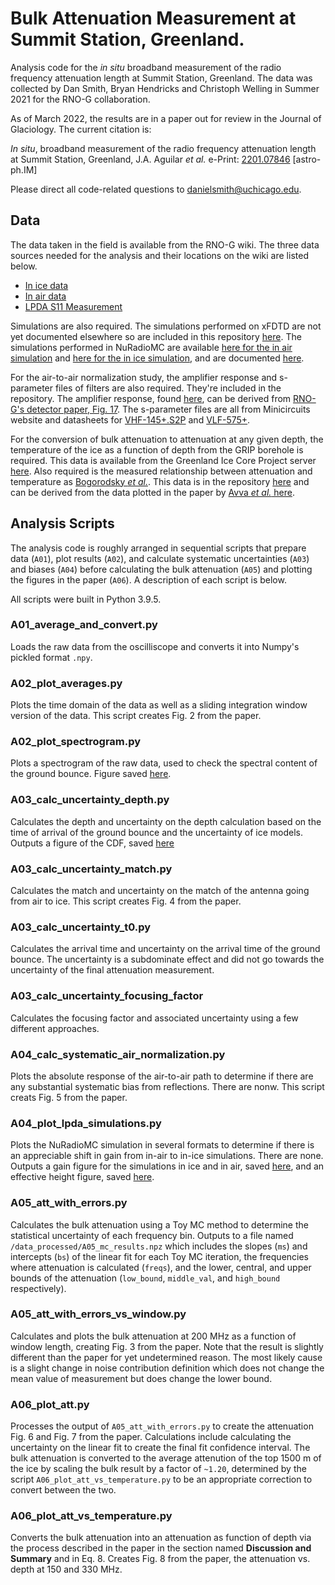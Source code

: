 # Bulk Attenuation Measurement at Summit Station, Greenland.

Analysis code for the *in situ* broadband measurement of the radio frequency attenuation length at Summit Station, Greenland. The data was collected by Dan Smith, Bryan Hendricks and Christoph Welling in Summer 2021 for the RNO-G collaboration.

As of March 2022, the results are in a paper out for review in the Journal of Glaciology. The current citation is:

*In situ*, broadband measurement of the radio frequency attenuation length at Summit Station, Greenland, J.A. Aguilar *et al.* e-Print: [2201.07846](https://arxiv.org/abs/2201.07846) [astro-ph.IM]

Please direct all code-related questions to [danielsmith@uchicago.edu](mailto:danielsmith@uchicago.edu).

## Data

The data taken in the field is available from the RNO-G wiki. The three data sources needed for the analysis and their locations on the wiki are listed below. 

* [In ice data](https://radio.uchicago.edu/wiki/images/0/04/Groundbounce_in_ice_data_2021_08_02.zip)
* [In air data](https://radio.uchicago.edu/wiki/images/f/fd/Groundbounce_in_air_data_46dB_2021_08_02.zip)
* [LPDA S11 Measurement](https://radio.uchicago.edu/wiki/images/2/28/LPDA_Summit_Measurements.zip)

Simulations are also required. The simulations performed on xFDTD are not yet documented elsewhere so are included in this repository [here](data_simulated/lpda_xfdtd_sims/). The simulations performed in NuRadioMC are available [here for the in air simulation](http://arianna.ps.uci.edu/~arianna/data/AntennaModels/createLPDA_100MHz_InfAir/) and [here for the in ice simulation](http://arianna.ps.uci.edu/~arianna/data/AntennaModels/createLPDA_100MHz_InfFirn_n1.4/), and are documented [here](https://github.com/nu-radio/NuRadioReco/wiki/Antenna-models). 

For the air-to-air normalization study, the amplifier response and s-parameter files of filters are also required. They're included in the repository. The amplifier response, found [here](data_raw/amp_board_v3.txt), can be derived from [RNO-G's detector paper, Fig. 17](https://arxiv.org/pdf/2010.12279.pdf). The s-parameter files are all from Minicircuits website and datasheets for [VHF-145+.S2P](https://www.minicircuits.com/pdfs/VHF-145+.pdf) and [VLF-575+](https://www.mouser.com/datasheet/2/1030/VLF-575-1701652.pdf). 

For the conversion of bulk attenuation to attenuation at any given depth, the temperature of the ice as a function of depth from the GRIP borehole is required. This data is available from the Greenland Ice Core Project server [here](ftp://ftp.ncdc.noaa.gov/pub/data/paleo/icecore/greenland/summit/grip/physical/griptemp.txt). Also required is the measured relationship between attenuation and temperature as [Bogorodsky *et al.*](https://doi.org/10.1007/978-94-009-5275-1). This data is in the repository [here](data_raw/measured_att_vs_temp.txt) and can be derived from the data plotted in the paper by [Avva *et al.* here](https://arxiv.org/pdf/1409.5413.pdf).

## Analysis Scripts

The analysis code is roughly arranged in sequential scripts that prepare data (`A01`), plot results (`A02`), and calculate systematic uncertainties (`A03`) and biases (`A04`) before calculating the bulk attenuation (`A05`) and plotting the figures in the paper (`A06`). A description of each script is below.

All scripts were built in Python 3.9.5.

### A01_average_and_convert.py

Loads the raw data from the oscilliscope and converts it into Numpy's pickled format `.npy`.

### A02_plot_averages.py

Plots the time domain of the data as well as a sliding integration window version of the data. This script creates Fig. 2 from the paper. 

### A02_plot_spectrogram.py

Plots a spectrogram of the raw data, used to check the spectral content of the ground bounce. Figure saved [here](./plots/A02_plot_spectrogram.png).

### A03_calc_uncertainty_depth.py

Calculates the depth and uncertainty on the depth calculation based on the time of arrival of the ground bounce and the uncertainty of ice models. Outputs a figure of the CDF, saved [here](./plots/A04_calc_uncertainty_plots_time_to_depth.png)

### A03_calc_uncertainty_match.py

Calculates the match and uncertainty on the match of the antenna going from air to ice. This script creates Fig. 4 from the paper.

### A03_calc_uncertainty_t0.py

Calculates the arrival time and uncertainty on the arrival time of the ground bounce. The uncertainty is a subdominate effect and did not go towards the uncertainty of the final attenuation measurement.

### A03_calc_uncertainty_focusing_factor

Calculates the focusing factor and associated uncertainty using a few different approaches.

### A04_calc_systematic_air_normalization.py

Plots the absolute response of the air-to-air path to determine if there are any substantial systematic bias from reflections. There are nonw. This script creats Fig. 5 from the paper. 

### A04_plot_lpda_simulations.py

Plots the NuRadioMC simulation in several formats to determine if there is an appreciable shift in gain from in-air to in-ice simulations. There are none. Outputs a gain figure for the simulations in ice and in air, saved [here](./plots/A04_gain_ice_vs_air.png), and an effective height figure, saved [here](./plots/A04_effective_height_ice_vs_air.png).

### A05_att_with_errors.py

Calculates the bulk attenuation using a Toy MC method to determine the statistical uncertainty of each frequency bin. Outputs to a file named `/data_processed/A05_mc_results.npz` which includes the slopes (`ms`) and intercepts (`bs`) of the linear fit for each Toy MC iteration, the frequencies where attenuation is calculated (`freqs`), and the lower, central, and upper bounds of the attenuation (`low_bound`, `middle_val`, and `high_bound` respectively). 

### A05_att_with_errors_vs_window.py

Calculates and plots the bulk attenuation at 200 MHz as a function of window length, creating Fig. 3 from the paper. Note that the result is slightly different than the paper for yet undetermined reason. The most likely cause is a slight change in noise contribution definition which does not change the mean value of measurement but does change the lower bound. 

### A06_plot_att.py

Processes the output of `A05_att_with_errors.py` to create the attenuation Fig. 6 and Fig. 7 from the paper. Calculations include calculating the uncertainty on the linear fit to create the final fit confidence interval. The bulk attenuation is converted to the average attenution of the top 1500 m of the ice by scaling the bulk result by a factor of `~1.20`, determined by the script `A06_plot_att_vs_temperature.py` to be an appropriate correction to convert between the two. 

### A06_plot_att_vs_temperature.py

Converts the bulk attenuation into an attenuation as function of depth via the process described in the paper in the section named **Discussion and Summary** and in Eq. 8. Creates Fig. 8 from the paper, the attenuation vs. depth at 150 and 330 MHz.

